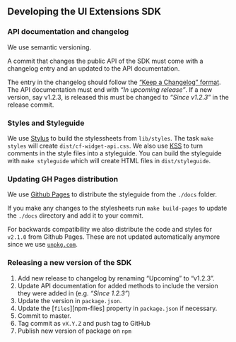 ## Developing the UI Extensions SDK

### API documentation and changelog

We use semantic versioning.

A commit that changes the public API of the SDK must come with a changelog entry
and an updated to the API documentation.

The entry in the changelog should follow the
[“Keep a Changelog” format](http://keepachangelog.com/). The API documentation
must end with _“In upcoming release”_. If a new version, say v1.2.3, is released
this must be changed to _“Since v1.2.3”_ in the release commit.

### Styles and Styleguide

We use [Stylus][] to build the stylessheets from `lib/styles`. The task `make
styles` will create `dist/cf-widget-api.css`.
We also use [KSS][] to turn comments in the style files into a styleguide. You
can build the styleguide with `make styleguide` which will create HTML files in
`dist/styleguide`.

[Stylus]: http://stylus-lang.com/
[KSS]: http://kss-node.github.io/kss-node/

### Updating GH Pages distribution

We use [Github Pages][] to distribute the styleguide from the `./docs` folder.

If you make any changes to the stylesheets run `make build-pages` to
update the `./docs` directory and add it to your commit.

For backwards compatibility we also distribute the code and styles for `v2.1.0`
from Github Pages. These are not updated automatically anymore since we use
[`unpkg.com`][unpkg].

[Github Pages]: https://help.github.com/categories/github-pages-basics/
[unpkg]: https://unpkg.com

### Releasing a new version of the SDK

1. Add new release to changelog by renaming “Upcoming” to “v1.2.3”.
1. Update API documentation for added methods to include the version they were
   added in (e.g. _“Since 1.2.3”_)
1. Update the version in `package.json`.
1. Update the [`files`][npm-files] property in `package.json` if necessary.
1. Commit to master.
1. Tag commit as `vX.Y.Z` and push tag to GitHub
1. Publish new version of package on `npm`
